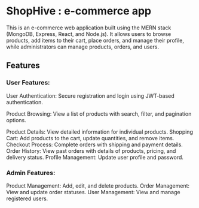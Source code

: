 # ShopHive : e-commerce app
This is an e-commerce web application built using the MERN stack (MongoDB, Express, React, and Node.js). It allows users to browse products, add items to their cart, place orders, and manage their profile, while administrators can manage products, orders, and users.
## Features
### User Features:
User Authentication: Secure registration and login using JWT-based authentication.

Product Browsing: View a list of products with search, filter, and pagination options.

Product Details: View detailed information for individual products.
Shopping Cart: Add products to the cart, update quantities, and remove items.
Checkout Process: Complete orders with shipping and payment details.
Order History: View past orders with details of products, pricing, and delivery status.
Profile Management: Update user profile and password.
### Admin Features:
Product Management: Add, edit, and delete products.
Order Management: View and update order statuses.
User Management: View and manage registered users.

